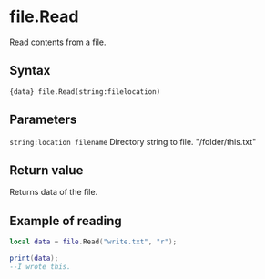 # file.Read
Read contents from a file.

## Syntax
```
{data} file.Read(string:filelocation)
```

## Parameters

```string:location filename``` Directory string to file. "/folder/this.txt"

## Return value
Returns data of the file.

## Example of reading
```lua
local data = file.Read("write.txt", "r");

print(data);
--I wrote this.
```
